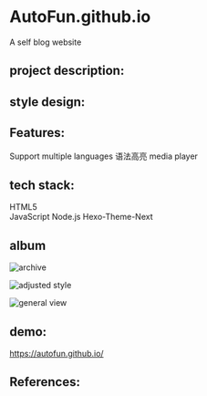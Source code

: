 # AutoFun.github.io
A self blog website

## project description:

## style design:

## Features:
Support multiple languages
语法高亮
media player


## tech stack:
HTML5  
JavaScript 
Node.js
Hexo-Theme-Next


## album

![archive](https://user-images.githubusercontent.com/42330996/210160206-d5057643-0fe4-439b-b3e6-b0a31b0e4a15.png)

![adjusted style](https://user-images.githubusercontent.com/42330996/210160263-0ca96d5c-25b5-418e-aa3e-f534551547ea.png)

![general view](https://user-images.githubusercontent.com/42330996/210159806-ed33fba2-635c-4d8b-8bb1-3ec3e7323aa0.png)

## demo:

https://autofun.github.io/

## References:
